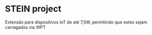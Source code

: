 # STEIN project

Extensão para dispositivos IoT de até 7,5W, permitindo que estes sejam carragados via WPT
